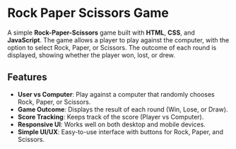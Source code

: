 # Rock Paper Scissors Game

A simple **Rock-Paper-Scissors** game built with **HTML**, **CSS**, and **JavaScript**. The game allows a player to play against the computer, with the option to select Rock, Paper, or Scissors. The outcome of each round is displayed, showing whether the player won, lost, or drew.

## Features
- **User vs Computer**: Play against a computer that randomly chooses Rock, Paper, or Scissors.
- **Game Outcome**: Displays the result of each round (Win, Lose, or Draw).
- **Score Tracking**: Keeps track of the score (Player vs Computer).
- **Responsive UI**: Works well on both desktop and mobile devices.
- **Simple UI/UX**: Easy-to-use interface with buttons for Rock, Paper, and Scissors.

